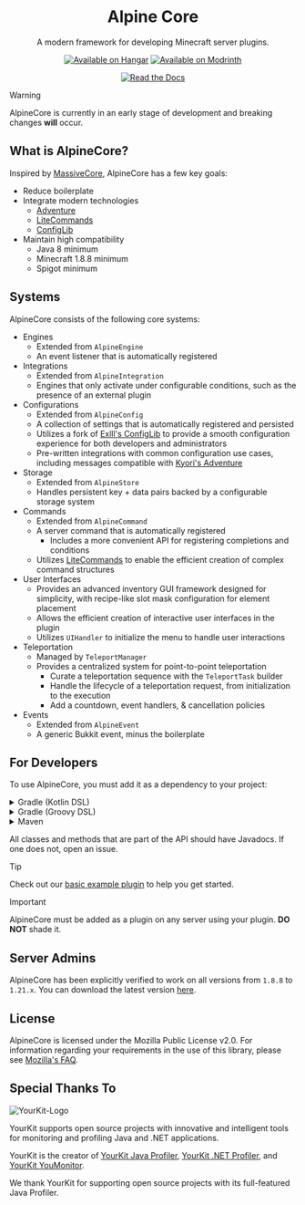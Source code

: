 <div align="center">

# Alpine Core
A modern framework for developing Minecraft server plugins.

<!-- modrinth_exclude.start -->
[![Available on Hangar](https://cdn.jsdelivr.net/npm/@intergrav/devins-badges@3/assets/cozy/available/hangar_vector.svg)](https://hangar.papermc.io/Alpine/AlpineCore)
[![Available on Modrinth](https://cdn.jsdelivr.net/npm/@intergrav/devins-badges@3/assets/cozy/available/modrinth_vector.svg)](https://modrinth.com/project/UGeZQ9hY)
<!-- modrinth_exclude.end -->
[![Read the Docs](https://cdn.jsdelivr.net/npm/@intergrav/devins-badges@3/assets/cozy/documentation/gitbook_vector.svg)](https://lib.alpn.cloud/javadoc/snapshots/co/crystaldev/alpinecore/latest)
</div>

<!-- modrinth_exclude.start -->
> [!WARNING]
> AlpineCore is currently in an early stage of development and breaking changes **will** occur.
<!-- modrinth_exclude.end -->

## What is AlpineCore?
Inspired by [MassiveCore](https://gitlab.massivecraft.team/massivecraft/MassiveCore), AlpineCore has a few key goals:
- Reduce boilerplate
- Integrate modern technologies
  - [Adventure](https://github.com/KyoriPowered/adventure) 
  - [LiteCommands](https://github.com/Rollczi/LiteCommands)
  - [ConfigLib](https://github.com/tomwmth/ConfigLib)
- Maintain high compatibility
  - Java 8 minimum
  - Minecraft 1.8.8 minimum
  - Spigot minimum

## Systems
AlpineCore consists of the following core systems:
- Engines
  - Extended from `AlpineEngine`
  - An event listener that is automatically registered
- Integrations
  - Extended from `AlpineIntegration`
  - Engines that only activate under configurable conditions, such as the presence of an external plugin
- Configurations
  - Extended from `AlpineConfig`
  - A collection of settings that is automatically registered and persisted
  - Utilizes a fork of [Exlll's ConfigLib](https://github.com/Exlll/ConfigLib) to provide a smooth configuration experience for both developers and administrators
  - Pre-written integrations with common configuration use cases, including messages compatible with [Kyori's Adventure](https://github.com/KyoriPowered/adventure)
- Storage
  - Extended from `AlpineStore`
  - Handles persistent key + data pairs backed by a configurable storage system
- Commands
  - Extended from `AlpineCommand`
  - A server command that is automatically registered
    - Includes a more convenient API for registering completions and conditions
  - Utilizes [LiteCommands](https://github.com/Rollczi/LiteCommands) to enable the efficient creation of complex command structures
- User Interfaces
  - Provides an advanced inventory GUI framework designed for simplicity, with recipe-like slot mask configuration for element placement
  - Allows the efficient creation of interactive user interfaces in the plugin
  - Utilizes `UIHandler` to initialize the menu to handle user interactions
- Teleportation
  - Managed by `TeleportManager`
  - Provides a centralized system for point-to-point teleportation
    - Curate a teleportation sequence with the `TeleportTask` builder
    - Handle the lifecycle of a teleportation request, from initialization to the execution
    - Add a countdown, event handlers, & cancellation policies
- Events
  - Extended from `AlpineEvent`
  - A generic Bukkit event, minus the boilerplate

## For Developers
To use AlpineCore, you must add it as a dependency to your project:

<details>
<summary>Gradle (Kotlin DSL)</summary>

```kotlin
repositories {
    maven("https://lib.alpn.cloud/releases")
}

dependencies {
    compileOnly("co.crystaldev:alpinecore:0.4.9")
}
```
</details>


<details>
<summary>Gradle (Groovy DSL)</summary>

```groovy
repositories {
    maven {
        url 'https://lib.alpn.cloud/releases'
    }
}

dependencies {
    compileOnly 'co.crystaldev:alpinecore:0.4.9'
}
```
</details>

<details>
<summary>Maven</summary>

```xml
<repositories>
  <repository>
    <name>Alpine Public</name>
    <url>https://lib.alpn.cloud/releases</url>
  </repository>
</repositories>

<dependencies>
  <dependency>
    <groupId>co.crystaldev</groupId>
    <artifactId>alpinecore</artifactId>
    <version>0.4.9</version>
  </dependency>
</dependencies>
```
</details>

<!-- modrinth_exclude.start -->
All classes and methods that are part of the API should have Javadocs. If one does not, open an issue.

> [!TIP]
> Check out our [basic example plugin](https://github.com/alpine-network/example-plugin) to help you get started.

> [!IMPORTANT]
> AlpineCore must be added as a plugin on any server using your plugin. **DO NOT** shade it.

## Server Admins
AlpineCore has been explicitly verified to work on all versions from `1.8.8` to `1.21.x`.
You can download the latest version [here](https://github.com/alpine-network/alpine-core/releases/latest).

## License
AlpineCore is licensed under the Mozilla Public License v2.0. For information regarding your requirements in the use of this library, please see [Mozilla's FAQ](https://www.mozilla.org/en-US/MPL/2.0/FAQ/).

## Special Thanks To
![YourKit-Logo](https://www.yourkit.com/images/yklogo.png)

YourKit supports open source projects with innovative and intelligent tools for monitoring and profiling Java and .NET applications.

YourKit is the creator of <a href="https://www.yourkit.com/java/profiler/">YourKit Java Profiler</a>, <a href="https://www.yourkit.com/dotnet-profiler/">YourKit .NET Profiler</a>, and <a href="https://www.yourkit.com/youmonitor/">YourKit YouMonitor</a>.

We thank YourKit for supporting open source projects with its full-featured Java Profiler.
<!-- modrinth_exclude.end -->